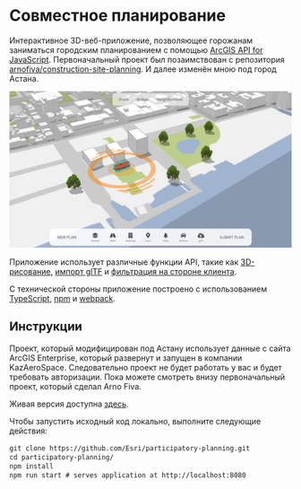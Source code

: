 # Совместное планирование

Интерактивное 3D-веб-приложение, позволяющее горожанам заниматься городским планированием с помощью [ArcGIS API for JavaScript](https://developers.arcgis.com/javascript/). Первоначальный проект был позаимствован с репозитория [arnofiva/construction-site-planning](https://github.com/arnofiva/construction-site-planning). И далее изменён мною под город Астана.

[![screenshot](./screenshot.png)](https://esri.github.io/participatory-planning)

Приложение использует различные функции API, такие как [3D-рисование](https://developers.arcgis.com/javascript/latest/api-reference/esri-widgets-Sketch.html), [импорт glTF](https://developers.arcgis.com/javascript/latest/sample-code/import-gltf/index.html) и [фильтрация на стороне клиента](https://developers.arcgis.com/javascript/latest/api-reference/esri-views-layers-support-FeatureFilter.html).

С технической стороны приложение построено с использованием [TypeScript](https://www.typescriptlang.org/), [npm](https://www.npmjs.com/) и [webpack](https://webpack.js.org/).

## Инструкции

Проект, который модифицирован под Астану использует данные с сайта ArcGIS Enterprise, который развернут и запущен в компании KazAeroSpace. Следовательно проект не будет работать у вас и будет требовать авторизации. Пока можете смотреть внизу первоначальный проект, который сделал Arno Fiva.

Живая версия доступна [здесь](https://esri.github.io/participatory-planning).

Чтобы запустить исходный код локально, выполните следующие действия:

```
git clone https://github.com/Esri/participatory-planning.git
cd participatory-planning/
npm install
npm run start # serves application at http://localhost:8080
```
